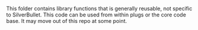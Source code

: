 This folder contains library functions that is generally reusable, not specific to SilverBullet. This code can be used from within plugs or the core code base. It may move out of this repo at some point.